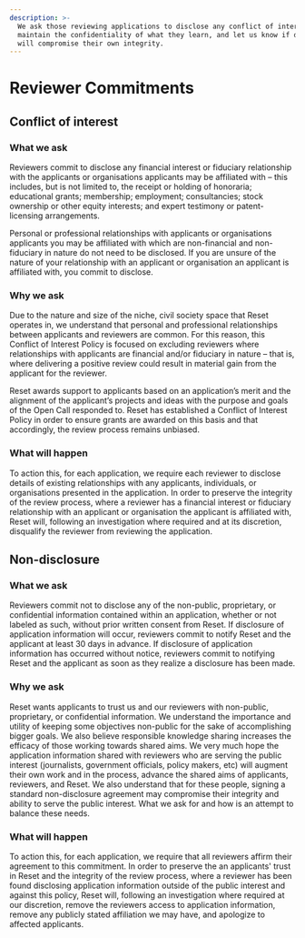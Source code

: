 ```yaml
---
description: >-
  We ask those reviewing applications to disclose any conflict of interest,
  maintain the confidentiality of what they learn, and let us know if doing so
  will compromise their own integrity.
---
```


# Reviewer Commitments

## Conflict of interest

### What we ask

Reviewers commit to disclose any financial interest or fiduciary relationship with the applicants or organisations applicants may be affiliated with – this includes, but is not limited to, the receipt or holding of honoraria; educational grants; membership; employment; consultancies; stock ownership or other equity interests; and expert testimony or patent-licensing arrangements.

Personal or professional relationships with applicants or organisations applicants you may be affiliated with which are non-financial and non-fiduciary in nature do not need to be disclosed. If you are unsure of the nature of your relationship with an applicant or organisation an applicant is affiliated with, you commit to disclose.

### Why we ask

Due to the nature and size of the niche, civil society space that Reset operates in, we understand that personal and professional relationships between applicants and reviewers are common. For this reason, this Conflict of Interest Policy is focused on excluding reviewers where relationships with applicants are financial and/or fiduciary in nature – that is, where delivering a positive review could result in material gain from the applicant for the reviewer.

Reset awards support to applicants based on an application’s merit and the alignment of the applicant’s projects and ideas with the purpose and goals of the Open Call responded to. Reset has established a Conflict of Interest Policy in order to ensure grants are awarded on this basis and that accordingly, the review process remains unbiased.

### What will happen

To action this, for each application, we require each reviewer to disclose details of existing relationships with any applicants, individuals, or organisations presented in the application. In order to preserve the integrity of the review process, where a reviewer has a financial interest or fiduciary relationship with an applicant or organisation the applicant is affiliated with, Reset will, following an investigation where required and at its discretion, disqualify the reviewer from reviewing the application. 

## Non-disclosure

### What we ask

Reviewers commit not to disclose any of the non-public, proprietary, or confidential information contained within an application, whether or not labeled as such, without prior written consent from Reset. If disclosure of application information will occur, reviewers commit to notify Reset and the applicant at least 30 days in advance. If disclosure of application information has occurred without notice, reviewers commit to notifying Reset and the applicant as soon as they realize a disclosure has been made.

### Why we ask

Reset wants applicants to trust us and our reviewers with non-public, proprietary, or confidential information. We understand the importance and utility of keeping some objectives non-public for the sake of accomplishing bigger goals. We also believe responsible knowledge sharing increases the efficacy of those working towards shared aims. We very much hope the application information shared with reviewers who are serving the public interest \(journalists, government officials, policy makers, etc\) will augment their own work and in the process, advance the shared aims of applicants, reviewers, and Reset. We also understand that for these people, signing a standard non-disclosure agreement may compromise their integrity and ability to serve the public interest. What we ask for and how is an attempt to balance these needs.

### What will happen

To action this, for each application, we require that all reviewers affirm their agreement to this commitment. In order to preserve the an applicants' trust in Reset and the integrity of the review process, where a reviewer has been found disclosing application information outside of the public interest and against this policy, Reset will, following an investigation where required at our discretion, remove the reviewers access to application information, remove any publicly stated affiliation we may have, and apologize to affected applicants.







